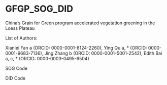 # GFGP_SOG_DID
China’s Grain for Green program accelerated vegetation greening in the Loess Plateau

List of Authors: 

Xianlei Fan a (ORCID: 0000-0001-8124-2260), Ying Qu a, * (ORCID: 0000-0001-9683-7136), Jing Zhang b (ORCID: 0000-0001-5001-2542), Edith Bai a, c, * (ORCID: 0000-0003-0495-6504)

SOG Code

DID Code
